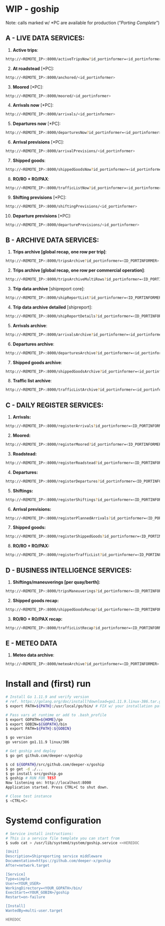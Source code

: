 # WIP - goship

Note: calls marked w/ *PC are available for production (_"Porting Complete"_)

## A - LIVE DATA SERVICES:

1. __Active trips__:

```bash
http://<REMOTE_IP>:8000/activeTripsNow?id_portinformer=<id_portinformer>
```

2. __At roadstead__ [*PC]:

```bash
http://<REMOTE_IP>:8000/anchored/<id_portinformer>
```

3. __Moored__ [*PC]:
    
```bash
http://<REMOTE_IP>:8000/moored/<id_portinformer>
```

4. __Arrivals now__ [*PC]:

```bash
http://<REMOTE_IP>:8000/arrivals/<id_portinformer>
```

5. __Departures now__ [*PC]:

```bash
http://<REMOTE_IP>:8000/departuresNow?id_portinformer=<id_portinformer>
```

6. __Arrival previsions__ [*PC]:

```bash
http://<REMOTE_IP>:8000/arrivalPrevisions/<id_portinformer>
```

7. __Shipped goods__:

```bash
http://<REMOTE_IP>:8000/shippedGoodsNow?id_portinformer=<id_portinformer>
```

8. __RO/RO + RO/PAX__:

```bash
http://<REMOTE_IP>:8000/trafficListNow?id_portinformer=<id_portinformer>
```

9. __Shifting previsions__ [*PC]:

```bash
http://<REMOTE_IP>:8000/shiftingPrevisions/<id_portinformer>
```

10. __Departure previsions__ [*PC]:
 
```bash
http://<REMOTE_IP>:8000/departurePrevisions/<id_portinformer>
```

## B - ARCHIVE DATA SERVICES:

1. __Trips archive [global recap, one row per trip]__:

```bash
http://<REMOTE_IP>:8000/tripsArchive?id_portinformer=<ID_PORTINFORMER>
```

2. __Trips archive [global recap, one row per commercial operation]__:

```bash
http://<REMOTE_IP>:8000/tripsArchiveMultiRows?id_portinformer=<ID_PORTINFORMER>
```

3. __Trip data archive__ [shipreport core]:

```bash
http://<REMOTE_IP>:8000/shipReportList?id_portinformer=<ID_PORTINFORMER>
```

4. __Trip data archive detailed__ [shipreport]:

```bash   
http://<REMOTE_IP>:8000/shipReportDetails?id_portinformer=<ID_PORTINFORMER>
```

5. __Arrivals archive__:

```bash
http://<REMOTE_IP>:8000/arrivalsArchive?id_portinformer=<id_portinformer>
```

6. __Departures archive__:

```bash
http://<REMOTE_IP>:8000/departuresArchive?id_portinformer=<id_portinformer>
```
7. __Shipped goods archive__:

```bash
http://<REMOTE_IP>:8000/shippedGoodsArchive?id_portinformer=<id_portinformer>
```

8. __Traffic list archive__:

```bash
http://<REMOTE_IP>:8000/trafficListArchive?id_portinformer=<id_portinformer>
```



## C - DAILY REGISTER SERVICES:

1. __Arrivals:__

```bash
http://<REMOTE_IP>:8000/registerArrivals?id_portinformer=<ID_PORTINFORMER>
```
2. __Moored:__

```bash
http://<REMOTE_IP>:8000/registerMoored?id_portinformer=<ID_PORTINFORMER>
```

3. __Roadstead:__
```bash
http://<REMOTE_IP>:8000/registerRoadstead?id_portinformer=<ID_PORTINFORMER>
```

4. __Departures:__
```bash
http://<REMOTE_IP>:8000/registerDepartures?id_portinformer=<ID_PORTINFORMER>
```

5. __Shiftings:__
```bash
http://<REMOTE_IP>:8000/registerShiftings?id_portinformer=<ID_PORTINFORMER>
```

6. __Arrival previsions:__
```bash
http://<REMOTE_IP>:8000/registerPlannedArrivals?id_portinformer=<ID_PORTINFORMER>
```

7. __Shipped goods:__
```bash
http://<REMOTE_IP>:8000/registerShippedGoods?id_portinformer=<ID_PORTINFORMER>
```

8. __RO/RO + RO/PAX:__
```bash
http://<REMOTE_IP>:8000/registerTrafficList?id_portinformer=<ID_PORTINFORMER>
```

## D - BUSINESS INTELLIGENCE SERVICES: ##

1. __Shiftings/maneuverings [per quay/berth]:__
```bash
http://<REMOTE_IP>:8000/tripsManeuverings?id_portinformer=<ID_PORTINFORMER>
```

2. __Shipped goods recap:__
```bash
http://<REMOTE_IP>:8000/shippedGoodsRecap?id_portinformer=<ID_PORTINFORMER>
```

3. __RO/RO + RO/PAX recap:__
```bash
http://<REMOTE_IP>:8000/trafficListRecap?id_portinformer=<ID_PORTINFORMER>
```

## E - METEO DATA ##
1. __Meteo data archive__:
```bash
http://<REMOTE_IP>:8000/meteoArchive?id_portinformer=<ID_PORTINFORMER>
```


# Install and (first) run 
```bash
# Install Go 1.11.9 and verify version
# ref. https://golang.org/doc/install?download=go1.11.9.linux-386.tar.gz
$ export PATH=${PATH}:/usr/local/go/bin/ # FIX w/ your installation path

# Pass vars at runtime or add to .bash_profile
$ export GOPATH=${HOME}/go
$ export GOBIN=${GOPATH}/bin
$ export PATH=${PATH}:${GOBIN}

$ go version
go version go1.11.9 linux/386

# Get goship and deploy
$ go get github.com/deeper-x/goship

$ cd ${GOPATH}/src/github.com/deeper-x/goship
$ go get -d ./...    
$ go install src/goship.go 
$ goship # RUN FOR TEST
Now listening on: http://localhost:8000
Application started. Press CTRL+C to shut down.

# Close test instance
$ <CTRL+C>  

```

# Systemd configuration

```bash
# Service install instructions: 
# This is a service file template you can start from 
$ sudo cat > /usr/lib/systemd/system/goship.service <<HEREDOC

[Unit]
Description=Shipreporting service middleware
Documentation=https://github.com/deeper-x/goship
After=network.target

[Service]
Type=simple
User=<YOUR_USER>
WorkingDirectory=<YOUR_GOPATH>/bin/
ExecStart=<YOUR_GOBIN>/goship
Restart=on-failure

[Install]
WantedBy=multi-user.target

HEREDOC
```


